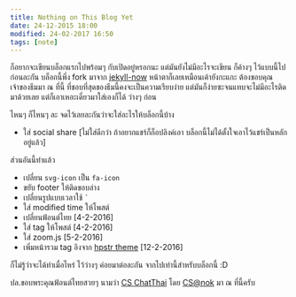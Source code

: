 ```yaml
---
title: Nothing on This Blog Yet
date: 24-12-2015 18:00
modified: 24-02-2017 16:50
tags: [note]
---
```


ก็อยากจะเขียนบล็อกแรกไปพร้อมๆ กับเปิดอยู่หรอกนะ แต่มันยังไม่มีอะไรจะเขียน ก็ค้างๆ ไว้แบบนี้ไปก่อนละกัน บล็อกนี้พึ่ง fork มาจาก [jekyll-now](https://github.com/barryclark/jekyll-now) หน้าตาก็เลยเหมือนเค้ายังกะแกะ ต้องขอบคุณเจ้าของธีมมา ณ ที่นี้ ที่ชอบที่สุดของธีมนี้คงจะเป็นความเรียบง่าย แต่มันก็ง่ายซะจนแทบจะไม่มีอะไรติดมาด้วยเลย แต่ก็เอาเหอะเดี๋ยวมาใส่เองก็ได้ ว่างๆ ก่อน

ไหนๆ ก็ไหนๆ ละ จดไว้เลยละกันว่าจะใส่อะไรให้บล็อกนี้บ้าง

- ใส่ social share [ไม่ใส่ดีกว่า ถ้าอยากแชร์ก็ก็อปลิงค์เอา บล็อกนี้ไม่ได้ตั้งใจเอาไว้แชร์เป็นหลักอยู่แล้ว]

ส่วนอันนี้ทำแล้ว

- เปลี่ยน `svg-icon` เป็น `fa-icon`
- ขยับ footer ให้ติดขอบล่าง
- เปลี่ยนรูปแบบเวลาใช้ <code>`</code>
- ใส่ modified time ให้โพสต์
- เปลี่ยนฟ้อนต์ไทย [4-2-2016]
- ใส่ tag ให้โพสต์ [4-2-2016]
- ใส่ zoom.js [5-2-2016]
- เพิ่มหน้ารวม tag อิงจาก [hpstr theme](https://github.com/mmistakes/hpstr-jekyll-theme) [12-2-2016]

ก็ไม่รู้ว่าจะได้ทำเมื่อไหร่ ไว้ว่างๆ ค่อยมาต่อละกัน จากไปเท่านี้สำหรับบล็อกนี้ :D

ปล.ขอบพระคุณฟ้อนต์ไทยสวยๆ นามว่า [CS ChatThai](http://www.f0nt.com/release/cs-chatthai/) โดย [CS@nok](http://www.f0nt.com/author/raveetavan/) มา ณ ที่นี้ครับ
